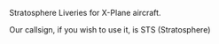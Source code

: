 Stratosphere Liveries for X-Plane aircraft.


Our callsign, if you wish to use it, is STS (Stratosphere)